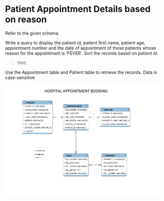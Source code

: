# Patient Appointment Details based on reason

Refer to the given schema.

Write a query to display the patient id, patient first name, patient age, appointment number and the date of appointment of those patients whose reason for the appointment is 'FEVER'. Sort the records based on patient id.

> Hint: 

Use the Appointment table and Patient table to retrieve the records. Data is case-sensitive

![database datagram](database_diagram.png)

